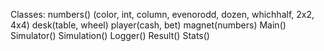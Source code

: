 Classes:
    numbers()
        (color, int, column, evenorodd, dozen, whichhalf, 2x2, 4x4)
    desk(table, wheel)
    player(cash, bet)
    magnet(numbers)
    Main()
    Simulator()
    Simulation()
    Logger()
    Result()
    Stats()